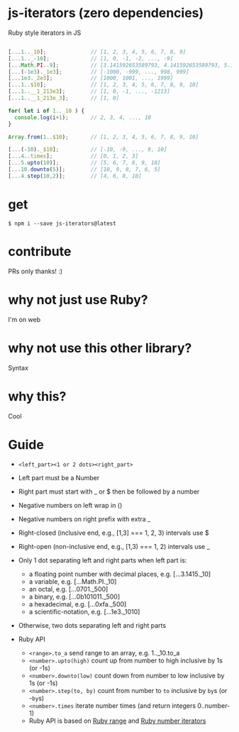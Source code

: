 # js-iterators (zero dependencies)

Ruby style iterators in JS

```js

[...1.._10];              // [1, 2, 3, 4, 5, 6, 7, 8, 9]
[...1.._-10];             // [1, 0, -1, -2, ..., -9]
[...Math.PI..9];          // [3.141592653589793, 4.141592653589793, 5.141592653589793, 6.141592653589793, 7.141592653589793, 8.141592653589793]
[...(-1e3)._1e3];         // [-1000, -999, ..., 998, 999]
[...1e3._2e3];            // [1000, 1001, ..., 1999]
[...1..$10];              // [1, 2, 3, 4, 5, 6, 7, 8, 9, 10]
[...1..__1_213e3];        // [1, 0, -1, ..., -1213]
[...1..__1_213e_3];       // [1, 0]

for( let i of 1.._10 ) {
  console.log(i+1);       // 2, 3, 4, ..., 10
}

Array.from(1..$10);       // [1, 2, 3, 4, 5, 6, 7, 8, 9, 10]

[...(-10)._$10];          // [-10, -9, ..., 9, 10]
[...4..times];            // [0, 1, 2, 3]
[...5.upto(10)];          // [5, 6, 7, 8, 9, 10]
[...10.downto(5)];        // [10, 9, 8, 7, 6, 5]
[...4.step(10,2)];        // [4, 6, 8, 10]

```

# get

```console
$ npm i --save js-iterators@latest
```

# contribute

PRs only thanks! :)

# why not just use Ruby?

I'm on web

# why not use this other library?

Syntax

# why this?

Cool

# Guide

- `<left_part><1 or 2 dots><right_part>`
- Left part must be a Number
- Right part must start with _ or $ then be followed by a number
- Negative numbers on left wrap in ()
- Negative numbers on right prefix with extra _
- Right-closed (inclusive end, e.g., [1,3] === 1, 2, 3) intervals use $
- Right-open (non-inclusive end, e.g., [1,3) === 1, 2) intervals use _
- Only 1 dot separating left and right parts when left part is:
  - a floating point number with decimal places, e.g. [...3.1415._10]
  - a variable, e.g. [...Math.PI._10]
  - an octal, e.g. [...0701._500]
  - a binary, e.g. [...0b101011._500]
  - a hexadecimal, e.g. [...0xfa._500]
  - a scientific-notation, e.g. [...1e3._1010]
- Otherwise, two dots separating left and right parts


- Ruby API
  - `<range>.to_a` send range to an array, e.g. 1.._10.to_a
  - `<number>.upto(high)` count up from number to high inclusive by 1s (or -1s)
  - `<number>.downto(low)` count down from number to low inclusive by 1s (or -1s)
  - `<number>.step(to, by)` count from number to `to` inclusive by `by`s (or -`by`s)
  - `<number>.times` iterate number times (and return integers 0..number-1)
  - Ruby API is based on [Ruby range](https://ruby-doc.org/core-2.5.1/Range.html) and [Ruby number iterators](https://www.dotnetperls.com/iterator-ruby)



